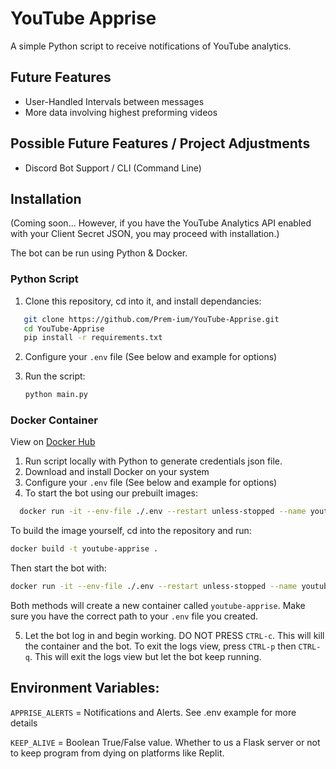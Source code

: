 # YouTube Apprise
A simple Python script to receive notifications of YouTube analytics.

## Future Features

- User-Handled Intervals between messages
- More data involving highest preforming videos

## Possible Future Features / Project Adjustments
- Discord Bot Support / CLI (Command Line) 

## Installation
(Coming soon... However, if you have the YouTube Analytics API enabled with your Client Secret JSON, you may proceed with installation.)

The bot can be run using Python & Docker.
### Python Script
1. Clone this repository, cd into it, and install dependancies:
```sh
   git clone https://github.com/Prem-ium/YouTube-Apprise.git
   cd YouTube-Apprise
   pip install -r requirements.txt
   ```
2. Configure your `.env` file (See below and example for options)
3. Run the script:

    ```sh
    python main.py
   ```
### Docker Container
View on [Docker Hub](https://hub.docker.com/repository/docker/sazn/youtube-apprise)
1. Run script locally with Python to generate credentials json file.
2. Download and install Docker on your system
3. Configure your `.env` file (See below and example for options)
4. To start the bot using our prebuilt images:
 ```sh
   docker run -it --env-file ./.env --restart unless-stopped --name youtube-apprise sazn/youtube-apprise:latest
   ```
   To build the image yourself, cd into the repository and run:
   ```sh
   docker build -t youtube-apprise .
   ```
   Then start the bot with:
   ```sh
   docker run -it --env-file ./.env --restart unless-stopped --name youtube-apprise youtube-apprise
   ```
   Both methods will create a new container called `youtube-apprise`. Make sure you have the correct path to your `.env` file you created.

5. Let the bot log in and begin working. DO NOT PRESS `CTRL-c`. This will kill the container and the bot. To exit the logs view, press `CTRL-p` then `CTRL-q`. This will exit the logs view but let the bot keep running.


## Environment Variables:
`APPRISE_ALERTS` = Notifications and Alerts. See .env example for more details

`KEEP_ALIVE` = Boolean True/False value. Whether to us a Flask server or not to keep program from dying on platforms like Replit.
